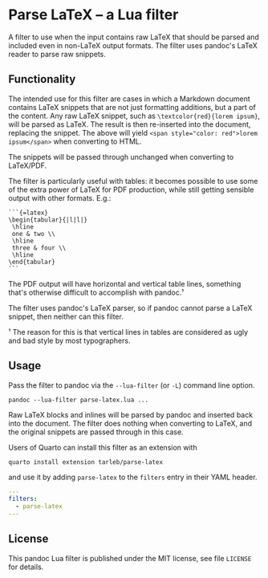 Parse LaTeX – a Lua filter
==================================================================

A filter to use when the input contains raw LaTeX that should be
parsed and included even in non-LaTeX output formats. The filter
uses pandoc's LaTeX reader to parse raw snippets.

Functionality
------------------------------------------------------------------

The intended use for this filter are cases in which a Markdown
document contains LaTeX snippets that are not just formatting
additions, but a part of the content. Any raw LaTeX snippet, such
as `\textcolor{red}{lorem ipsum}`, will be parsed as LaTeX. The
result is then re-inserted into the document, replacing the
snippet. The above will yield `<span style="color: red">lorem
ipsum</span>` when converting to HTML.

The snippets will be passed through unchanged when converting to
LaTeX/PDF.

The filter is particularly useful with tables: it becomes possible
to use some of the extra power of LaTeX for PDF production, while
still getting sensible output with other formats. E.g.:

````
```{=latex}
\begin{tabular}{|l|l|}
 \hline
 one & two \\
 \hline
 three & four \\
 \hline
\end{tabular}
```
````

The PDF output will have horizontal and vertical table lines,
something that's otherwise difficult to accomplish with pandoc.¹

The filter uses pandoc's LaTeX parser, so if pandoc cannot parse a
LaTeX snippet, then neither can this filter.

¹ The reason for this is that vertical lines in tables are
  considered as ugly and bad style by most typographers.


Usage
------------------------------------------------------------------

Pass the filter to pandoc via the `--lua-filter` (or `-L`) command
line option.

    pandoc --lua-filter parse-latex.lua ...

Raw LaTeX blocks and inlines will be parsed by pandoc and inserted
back into the document. The filter does nothing when converting to
LaTeX, and the original snippets are passed through in this case.

Users of Quarto can install this filter as an extension with

    quarto install extension tarleb/parse-latex

and use it by adding `parse-latex` to the `filters` entry
in their YAML header.

``` yaml
---
filters:
  - parse-latex
---
```


License
------------------------------------------------------------------

This pandoc Lua filter is published under the MIT license, see
file `LICENSE` for details.
